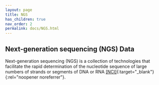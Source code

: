 ```yaml
--- 
layout: page 
title: NGS 
has_children: true 
nav_order: 2 
permalink: docs/NGS.html 
---
```

## Next-generation sequencing (NGS) Data 

Next-generation sequencing (NGS) is a collection of technologies that facilitate the rapid determination of the nucleotide sequence of large numbers of strands or segments of DNA or RNA [[NCI]](https://ncithesaurus.nci.nih.gov/ncitbrowser/ConceptReport.jsp?dictionary=NCI_Thesaurus&version=23.04d&ns=ncit&code=C101293&key=576367682&b=1&n=null){:target="_blank"}{:rel="noopener noreferrer"}.